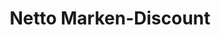 ---
title: "Netto Marken-Discount"
url: /menden/netto-marken-discount-carl-benz-strasse/
shop: Supermarkt
---